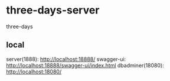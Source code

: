 # three-days-server
three-days

## local
server(1888): [http://localhost:18888/](http://localhost:18888)
swagger-ui: [http://localhost:18888/swagger-ui/index.html](http://localhost:18888/swagger-ui/index.html)
dbadminer(18080): [http://localhost:18080/](http://localhost:18080)
